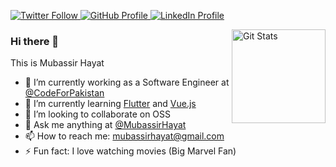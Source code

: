 <p>
  <a href="https://twitter.com/MubassirHayat">
    <img alt="Twitter Follow" src="https://img.shields.io/badge/Twitter-1DA1F2?style=for-the-badge&logo=twitter&logoColor=white">
  </a>

  <a href="https://github.com/mubassirhayat">
    <img alt="GitHub Profile" src="https://img.shields.io/badge/GitHub-100000?style=for-the-badge&logo=github&logoColor=white">
  </a>
  
  
  <a href="https://www.linkedin.com/in/mubassirhayat/">
    <img alt="LinkedIn Profile" src="https://img.shields.io/badge/LinkedIn-0077B5?style=for-the-badge&logo=linkedin&logoColor=white">
  </a>
</p>

<a href="https://github.com/mubassirhayat"><img alt="Git Stats" src="https://github-readme-stats.vercel.app/api?username=mubassirhayat&show_icons=true&theme=radical" align="right" height="150" /></a>

### Hi there 👋

This is Mubassir Hayat

- 🔭 I’m currently working as a Software Engineer at [@CodeForPakistan](https://github.com/codeforpakistan)
- 🌱 I’m currently learning [Flutter](https://flutter.dev/) and [Vue.js](https://vuejs.org/)
- 👯 I’m looking to collaborate on OSS
- 💬 Ask me anything at [@MubassirHayat](https://twitter.com/MubassirHayat)
- 📫 How to reach me: mubassirhayat@gmail.com
- ⚡ Fun fact: I love watching movies (Big Marvel Fan)
